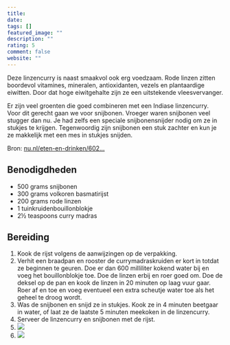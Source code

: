 ```yaml
---
title: 
date: 
tags: []
featured_image: ""
description: ""
rating: 5
comment: false
website: ""
---
```


Deze linzencurry is naast smaakvol ook erg voedzaam. Rode linzen zitten boordevol vitamines, mineralen, antioxidanten, vezels en plantaardige eiwitten. Door dat hoge eiwitgehalte zijn ze een uitstekende vleesvervanger.

Er zijn veel groenten die goed combineren met een Indiase linzencurry. Voor dit gerecht gaan we voor snijbonen. Vroeger waren snijbonen veel stugger dan nu. Je had zelfs een speciale snijbonensnijder nodig om ze in stukjes te krijgen. Tegenwoordig zijn snijbonen een stuk zachter en kun je ze makkelijk met een mes in stukjes snijden.

Bron: [nu.nl/eten-en-drinken/602...](https://www.nu.nl/eten-en-drinken/6026116/recept-indiase-linzencurry-met-maar-vijf-ingredienten.html)

## Benodigdheden

-   500 grams  snijbonen 
-   300 grams  volkoren basmatirijst 
-   200 grams  rode linzen 
-   1  tuinkruidenbouillonblokje 
-   2½ teaspoons  curry madras 

## Bereiding

1.  Kook de rijst volgens de aanwijzingen op de verpakking. 
2.  Verhit een braadpan en rooster de currymadraskruiden er kort in totdat ze beginnen te geuren. Doe er dan 600 milliliter kokend water bij en voeg het bouillonblokje toe. Doe de linzen erbij en roer goed om. Doe de deksel op de pan en kook de linzen in 20 minuten op laag vuur gaar. Roer af en toe en voeg eventueel een extra scheutje water toe als het geheel te droog wordt. 
3.  Was de snijbonen en snijd ze in stukjes. Kook ze in 4 minuten beetgaar in water, of laat ze de laatste 5 minuten meekoken in de linzencurry. 
4.  Serveer de linzencurry en snijbonen met de rijst. 
5.  ![](https://cinc-prod-west.s3.amazonaws.com/media/user-images/thumbs/1000_1000_nocrop/9aBmFXtELD.jpg) 
6.  ![](https://cinc-prod-west.s3.amazonaws.com/media/user-images/thumbs/1000_1000_nocrop/X5PEVecYxd.jpg)